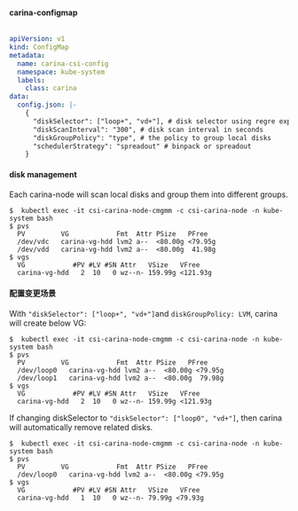 #### carina-configmap


```yaml

apiVersion: v1
kind: ConfigMap
metadata:
  name: carina-csi-config
  namespace: kube-system
  labels:
    class: carina
data:
  config.json: |-
    {
      "diskSelector": ["loop+", "vd+"], # disk selector using regre expression
      "diskScanInterval": "300", # disk scan interval in seconds
      "diskGroupPolicy": "type", # the policy to group local disks
      "schedulerStrategy": "spreadout" # binpack or spreadout
    }

```

#### disk management

Each carina-node will scan local disks and group them into different groups.

```shell
$  kubectl exec -it csi-carina-node-cmgmm -c csi-carina-node -n kube-system bash
$ pvs
  PV         VG            Fmt  Attr PSize   PFree  
  /dev/vdc   carina-vg-hdd lvm2 a--  <80.00g <79.95g
  /dev/vdd   carina-vg-hdd lvm2 a--  <80.00g  41.98g
$ vgs
  VG            #PV #LV #SN Attr   VSize   VFree   
  carina-vg-hdd   2  10   0 wz--n- 159.99g <121.93g
```

#### 配置变更场景

With `"diskSelector": ["loop+", "vd+"]`and `diskGroupPolicy: LVM`, carina will create below VG: 

```shell
$  kubectl exec -it csi-carina-node-cmgmm -c csi-carina-node -n kube-system bash
$ pvs
  PV         VG            Fmt  Attr PSize   PFree  
  /dev/loop0   carina-vg-hdd lvm2 a--  <80.00g <79.95g
  /dev/loop1   carina-vg-hdd lvm2 a--  <80.00g  79.98g
$ vgs
  VG            #PV #LV #SN Attr   VSize   VFree   
  carina-vg-hdd   2  10   0 wz--n- 159.99g <121.93g
```

If changing diskSelector to `"diskSelector": ["loop0", "vd+"]`, then carina will automatically remove related disks.

```shell
$  kubectl exec -it csi-carina-node-cmgmm -c csi-carina-node -n kube-system bash
$ pvs
  PV         VG            Fmt  Attr PSize   PFree  
  /dev/loop0   carina-vg-hdd lvm2 a--  <80.00g <79.95g
$ vgs
  VG            #PV #LV #SN Attr   VSize   VFree   
  carina-vg-hdd   1  10   0 wz--n- 79.99g <79.93g
```